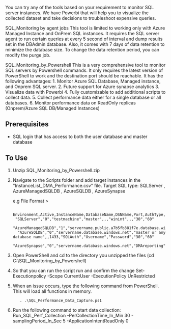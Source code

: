 You can try any of the tools based on your requirement to monitor SQL server instances. We have Powerbi that will help you to visualize the collected dataset and take decisions to troubleshoot expensive queries.

SQL_Monitoring by agent jobs
          This tool is limited to working only with Azure Managed Instance and OnPrem SQL instances. It requires the SQL server agent to run certain queries at every 5 second of interval and dump results set in the DBAdmin database. Also, it comes with 7 days of data retention to minimize the database size. To change the data retention period, you can modify the purge job.          
 
 
SQL_Monitoring_by_Powershell
          This is a very comprehensive tool to monitor SQL servers by Powershell commands. It only requires the latest version of PowerShell to work and the destination port should be reachable. It has the following advantages:
       1. Monitor Azure SQL Database, Managed instance, and Onprem SQL server.
       2. Future support for Azure synapse analytics
       3. Visualize data with Powerbi
       4. Fully customizable to add additional scripts to collect data.
       5. Collect performance data either for a single database or all databases.
       6. Monitor performance data on ReadOnly replicas (Onprem/Azure SQL DB/Managed Instances)
       
## Prerequisites
- SQL login that has access to both the user database and master database

 ## To Use
 
1. Unzip SQL_Monitoring_by_Powershell.zip
2. Navigate to the Scripts folder and add target instances in the "InstanceList_DMA_Performance.csv" file.
    Target SQL type: SQLServer , AzureManagedSQLDB , AzureSQLDB , AzureSynapse
   
    e.g File Format >
   
        Environment,Active,InstanceName,DatabaseName,DSNName,Port,AuthType,UserName,Password,QueryTimeout,ConnectionTimeout
        "SQLServer","0","testmachine","master",,,"winint",,,"30","60"
         "AzureManagedSQLDB","1","servername.public.a7b5fb381f7e.database.windows.net","master",,3342,"SQLAuth","Username","Password","30","60"
         "AzureSQLDB","0","servername.database.windows.net","master or any database name",,1433,"SQLAuth","Username","Password","30","60"
         "AzureSynapse","0","servername.database.windows.net","DMAreporting",,1433,"SQLAuth","Username","Password","30","60"
     

2. Open PowerShell and cd to the directory you unzipped the files  (cd C:\SQL_Monitoring_by_Powershell)
 
4. So that you can run the script run and confirm the change
           Set-Executionpolicy -Scope CurrentUser -ExecutionPolicy UnRestricted

5. When an issue occurs, type the following command from PowerShell. This will load all functions in memory.
  
          . .\SQL_Performance_Data_Capture.ps1
     
6. Run the following command to start data collection:
        Run_SQL_Perf_Collection -PerCollectionTime_In_Min 30 -samplingPeriod_In_Sec 5 -ApplicationIntentReadOnly 0
